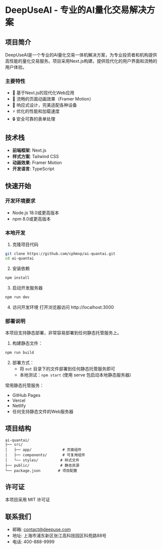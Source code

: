 # DeepUseAI - 专业的AI量化交易解决方案

## 项目简介

DeepUseAI是一个专业的AI量化交易一体机解决方案，为专业投资者和机构提供高性能的量化交易服务。项目采用Next.js构建，提供现代化的用户界面和流畅的用户体验。

### 主要特性

- 🚀 基于Next.js的现代化Web应用
- 💫 流畅的页面动画效果（Framer Motion）
- 🎨 响应式设计，完美适配各种设备
- ⚡ 优化的性能和加载速度
- 🔒 安全可靠的表单处理

## 技术栈

- **前端框架**: Next.js
- **样式方案**: Tailwind CSS
- **动画效果**: Framer Motion
- **开发语言**: TypeScript

## 快速开始

### 开发环境要求

- Node.js 18.0或更高版本
- npm 8.0或更高版本

### 本地开发

1. 克隆项目代码
```bash
git clone https://github.com/cphmvp/ai-quantai.git
cd ai-quantai
```

2. 安装依赖
```bash
npm install
```

3. 启动开发服务器
```bash
npm run dev
```

4. 访问开发环境
打开浏览器访问 http://localhost:3000

### 部署说明

本项目支持静态部署，非常容易部署到任何静态托管服务上。

1. 构建静态文件：
```bash
npm run build
```

2. 部署方式：
   - 将 `out` 目录下的文件部署到任何静态托管服务即可
   - 本地测试：`npm start` (使用 serve 包启动本地静态服务器)

常用静态托管服务：
- GitHub Pages
- Vercel
- Netlify
- 任何支持静态文件的Web服务器

## 项目结构

```
ai-quantai/
├── src/
│   ├── app/              # 页面组件
│   ├── components/       # 可复用组件
│   └── styles/          # 样式文件
├── public/              # 静态资源
└── package.json        # 项目配置
```

## 许可证

本项目采用 MIT 许可证

## 联系我们

- 邮箱: contact@deepuse.com
- 地址: 上海市浦东新区张江高科技园区科苑路88号
- 电话: 400-888-9999 